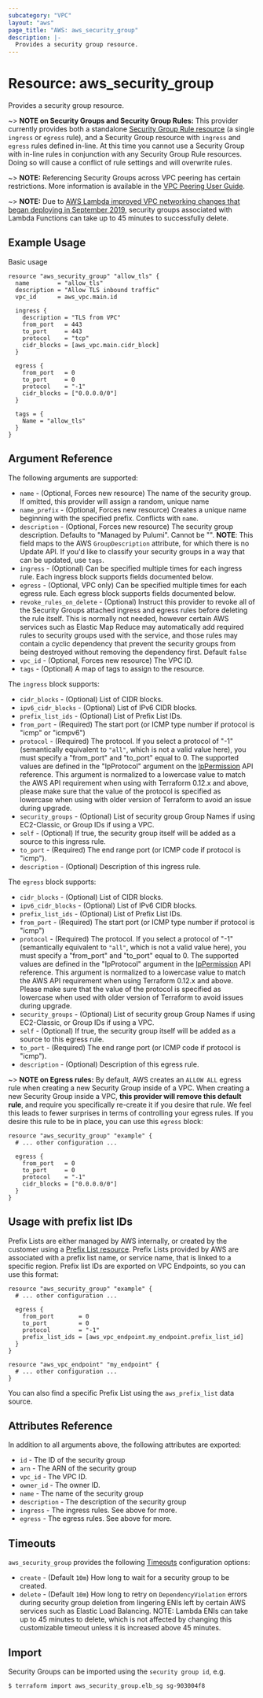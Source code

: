 ```yaml
---
subcategory: "VPC"
layout: "aws"
page_title: "AWS: aws_security_group"
description: |-
  Provides a security group resource.
---
```


# Resource: aws_security_group

Provides a security group resource.

~> **NOTE on Security Groups and Security Group Rules:** This provider currently
provides both a standalone [Security Group Rule resource](security_group_rule.html) (a single `ingress` or
`egress` rule), and a Security Group resource with `ingress` and `egress` rules
defined in-line. At this time you cannot use a Security Group with in-line rules
in conjunction with any Security Group Rule resources. Doing so will cause
a conflict of rule settings and will overwrite rules.

~> **NOTE:** Referencing Security Groups across VPC peering has certain restrictions. More information is available in the [VPC Peering User Guide](https://docs.aws.amazon.com/vpc/latest/peering/vpc-peering-security-groups.html).

~> **NOTE:** Due to [AWS Lambda improved VPC networking changes that began deploying in September 2019](https://aws.amazon.com/blogs/compute/announcing-improved-vpc-networking-for-aws-lambda-functions/), security groups associated with Lambda Functions can take up to 45 minutes to successfully delete.

## Example Usage

Basic usage

```hcl
resource "aws_security_group" "allow_tls" {
  name        = "allow_tls"
  description = "Allow TLS inbound traffic"
  vpc_id      = aws_vpc.main.id

  ingress {
    description = "TLS from VPC"
    from_port   = 443
    to_port     = 443
    protocol    = "tcp"
    cidr_blocks = [aws_vpc.main.cidr_block]
  }

  egress {
    from_port   = 0
    to_port     = 0
    protocol    = "-1"
    cidr_blocks = ["0.0.0.0/0"]
  }

  tags = {
    Name = "allow_tls"
  }
}
```

## Argument Reference

The following arguments are supported:

* `name` - (Optional, Forces new resource) The name of the security group. If omitted, this provider will
assign a random, unique name
* `name_prefix` - (Optional, Forces new resource) Creates a unique name beginning with the specified
  prefix. Conflicts with `name`.
* `description` - (Optional, Forces new resource) The security group description. Defaults to
  "Managed by Pulumi". Cannot be "". __NOTE__: This field maps to the AWS
  `GroupDescription` attribute, for which there is no Update API. If you'd like
  to classify your security groups in a way that can be updated, use `tags`.
* `ingress` - (Optional) Can be specified multiple times for each
   ingress rule. Each ingress block supports fields documented below.
* `egress` - (Optional, VPC only) Can be specified multiple times for each
      egress rule. Each egress block supports fields documented below.
* `revoke_rules_on_delete` - (Optional) Instruct this provider to revoke all of the
Security Groups attached ingress and egress rules before deleting the rule
itself. This is normally not needed, however certain AWS services such as
Elastic Map Reduce may automatically add required rules to security groups used
with the service, and those rules may contain a cyclic dependency that prevent
the security groups from being destroyed without removing the dependency first.
Default `false`
* `vpc_id` - (Optional, Forces new resource) The VPC ID.
* `tags` - (Optional) A map of tags to assign to the resource.

The `ingress` block supports:

* `cidr_blocks` - (Optional) List of CIDR blocks.
* `ipv6_cidr_blocks` - (Optional) List of IPv6 CIDR blocks.
* `prefix_list_ids` - (Optional) List of Prefix List IDs.
* `from_port` - (Required) The start port (or ICMP type number if protocol is "icmp" or "icmpv6")
* `protocol` - (Required) The protocol. If you select a protocol of "-1" (semantically equivalent to `"all"`, which is not a valid value here), you must specify a "from_port" and "to_port" equal to 0.  The supported values are defined in the "IpProtocol" argument on the [IpPermission](https://docs.aws.amazon.com/AWSEC2/latest/APIReference/API_IpPermission.html) API reference. This argument is normalized to a lowercase value to match the AWS API requirement when using with Terraform 0.12.x and above, please make sure that the value of the protocol is specified as lowercase when using with older version of Terraform to avoid an issue during upgrade.
* `security_groups` - (Optional) List of security group Group Names if using
    EC2-Classic, or Group IDs if using a VPC.
* `self` - (Optional) If true, the security group itself will be added as
     a source to this ingress rule.
* `to_port` - (Required) The end range port (or ICMP code if protocol is "icmp").
* `description` - (Optional) Description of this ingress rule.

The `egress` block supports:

* `cidr_blocks` - (Optional) List of CIDR blocks.
* `ipv6_cidr_blocks` - (Optional) List of IPv6 CIDR blocks.
* `prefix_list_ids` - (Optional) List of Prefix List IDs.
* `from_port` - (Required) The start port (or ICMP type number if protocol is "icmp")
* `protocol` - (Required) The protocol. If you select a protocol of
"-1" (semantically equivalent to `"all"`, which is not a valid value here), you must specify a "from_port" and "to_port" equal to 0.  The supported values are defined in the "IpProtocol" argument in the [IpPermission](https://docs.aws.amazon.com/AWSEC2/latest/APIReference/API_IpPermission.html) API reference. This argument is normalized to a lowercase value to match the AWS API requirement when using Terraform 0.12.x and above. Please make sure that the value of the protocol is specified as lowercase when used with older version of Terraform to avoid issues during upgrade.
* `security_groups` - (Optional) List of security group Group Names if using
    EC2-Classic, or Group IDs if using a VPC.
* `self` - (Optional) If true, the security group itself will be added as
     a source to this egress rule.
* `to_port` - (Required) The end range port (or ICMP code if protocol is "icmp").
* `description` - (Optional) Description of this egress rule.

~> **NOTE on Egress rules:** By default, AWS creates an `ALLOW ALL` egress rule when creating a
new Security Group inside of a VPC. When creating a new Security
Group inside a VPC, **this provider will remove this default rule**, and require you
specifically re-create it if you desire that rule. We feel this leads to fewer
surprises in terms of controlling your egress rules. If you desire this rule to
be in place, you can use this `egress` block:

```hcl
resource "aws_security_group" "example" {
  # ... other configuration ...

  egress {
    from_port   = 0
    to_port     = 0
    protocol    = "-1"
    cidr_blocks = ["0.0.0.0/0"]
  }
}
```

## Usage with prefix list IDs

Prefix Lists are either managed by AWS internally, or created by the customer using a
[Prefix List resource](ec2_managed_prefix_list.html). Prefix Lists provided by
AWS are associated with a prefix list name, or service name, that is linked to a specific region.
Prefix list IDs are exported on VPC Endpoints, so you can use this format:

```hcl
resource "aws_security_group" "example" {
  # ... other configuration ...

  egress {
    from_port       = 0
    to_port         = 0
    protocol        = "-1"
    prefix_list_ids = [aws_vpc_endpoint.my_endpoint.prefix_list_id]
  }
}

resource "aws_vpc_endpoint" "my_endpoint" {
  # ... other configuration ...
}
```

You can also find a specific Prefix List using the `aws_prefix_list` data source.

## Attributes Reference

In addition to all arguments above, the following attributes are exported:

* `id` - The ID of the security group
* `arn` - The ARN of the security group
* `vpc_id` - The VPC ID.
* `owner_id` - The owner ID.
* `name` - The name of the security group
* `description` - The description of the security group
* `ingress` - The ingress rules. See above for more.
* `egress` - The egress rules. See above for more.

## Timeouts

`aws_security_group` provides the following [Timeouts](https://www.terraform.io/docs/configuration/blocks/resources/syntax.html#operation-timeouts)
configuration options:

- `create` - (Default `10m`) How long to wait for a security group to be created.
- `delete` - (Default `10m`) How long to retry on `DependencyViolation` errors during security group deletion from lingering ENIs left by certain AWS services such as Elastic Load Balancing. NOTE: Lambda ENIs can take up to 45 minutes to delete, which is not affected by changing this customizable timeout unless it is increased above 45 minutes.

## Import

Security Groups can be imported using the `security group id`, e.g.

```
$ terraform import aws_security_group.elb_sg sg-903004f8
```
